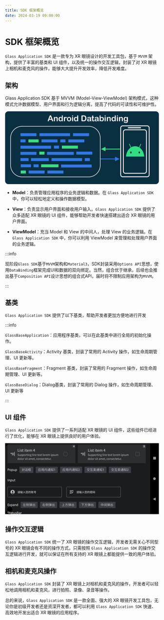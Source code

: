 ```yaml
---
title: SDK 框架概览
date: 2024-03-19 09:00:00
---
```


# SDK 框架概览

`Glass Application SDK` 是一款专为 XR 眼镜设计的开发工具包，基于 `MVVM` 架构，提供了丰富的基类和 UI 组件，以及统一的操作交互逻辑，封装了对 XR 眼镜上相机和麦克风的操作，能够大大提升开发效率，降低开发难度。

## 架构

Glass Application SDK 基于 MVVM (Model-View-ViewModel) 架构模式，这种模式允许数据模型、用户界面和行为逻辑分离，提高了代码的可读性和可维护性。

<p align="center"><img src="./overview_template_base_class.assets/1*F_EapUfBMsP08Qpytncjrg.png" alt="img" width="600"/></p>

- **Model**：负责管理应用程序的业务逻辑和数据。在 `Glass Application SDK` 中，你可以轻松地定义和操作数据模型。

- **View**：负责显示用户界面和接收用户输入。`Glass Application SDK` 提供了众多适配 XR 眼镜的 UI 组件，能够帮助开发者快速搭建出适合 XR 眼镜的用户界面。

- **ViewModel**：充当 Model 和 View 的中间人，处理 View 的业务逻辑。在 `Glass Application SDK` 中，你可以利用 ViewModel 来管理和处理用户界面的业务逻辑。



:::info

现阶段`Glass SDK`基于`MVVM`架构和`Material3`，SDK封装采用`Options API`思想，使用`DataBinding`框架完成UI和数据的双向绑定。当然，组合优于继承，后续也会推出基于`Composition API`设计思想的组合式API，届时将不限制应用架构为`MVVM`。

:::



## 基类

`Glass Application SDK` 提供了以下基类，帮助开发者更加方便地进行开发

:::info

`GlassBaseApplication`：应用程序基类，可以在此基类中进行全局的初始化操作。

`GlassBaseActivity`：Activity 基类，封装了常用的 Activity 操作，如生命周期管理、UI 更新等。

`GlassBaseFragment`：Fragment 基类，封装了常用的 Fragment 操作，如生命周期管理、UI 更新等。

`GlassBaseDialog`：Dialog基类，封装了常用的 Dialog 操作，如生命周期管理、UI 更新等

:::

## UI 组件

`Glass Application SDK` 提供了一系列适配 XR 眼镜的 UI 组件，这些组件已经进行了优化，能够在 XR 眼镜上提供良好的用户体验。

<p align="center"><img src="./overview_template_base_class.assets/image-20240411153005240.png" alt="image-20240411153005240" width=800/></p>

## 操作交互逻辑

`Glass Application SDK` 统一了 XR 眼镜的操作交互逻辑，开发者无需关心不同型号的 XR 眼镜会有不同的操作方式，只需按照 `Glass Application SDK` 的操作交互逻辑进行开发，就可以保证在所有支持的 XR 眼镜上都能提供一致的用户体验。

## 相机和麦克风操作

`Glass Application SDK` 封装了 XR 眼镜上对相机和麦克风的操作，开发者可以轻松地调用相机和麦克风，进行拍照、录像、录音等操作。

总的来说，`Glass Application SDK` 是一款全面、强大的 XR 眼镜开发工具包，无论你是初级开发者还是资深开发者，都可以利用 `Glass Application SDK` 快速、高效地开发出适合 XR 眼镜的应用程序。
